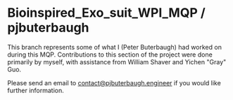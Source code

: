# Bioinspired_Exo_suit_WPI_MQP / pjbuterbaugh

This branch represents some of what I (Peter Buterbaugh) had worked on during this MQP. Contributions to this section of the project were done primarily by myself, with assistance from William Shaver and Yichen "Gray" Guo.

Please send an email to [contact@pjbuterbaugh.engineer](mailto:contact@pjbuterbaugh.engineer) if you would like further information.
